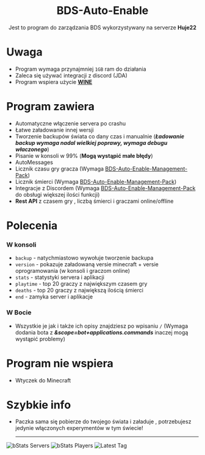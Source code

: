 <div align="center">

# BDS-Auto-Enable

Jest to program do zarządzania BDS wykorzystywany na serverze **Huje22**

</div>

# Uwaga

* Program wymaga przynajmniej `1GB` ram do działania
* Zaleca się używać integracji z discord (JDA)
* Program wspiera użycie [**WINE**](https://github.com/wine-mirror/wine)

# Program zawiera

* Automatyczne włączenie servera po crashu
* Łatwe załadowanie innej wersji
* Tworzenie backupów świata co dany czas i manualnie (___Ładowanie backup wymaga nadal wielkiej poprawy, wymaga debugu właczonego___)
* Pisanie w konsoli w 99% (**Mogą wystąpić małe błędy**)
* AutoMessages
* Licznik czasu gry gracza (Wymaga [BDS-Auto-Enable-Management-Pack](https://github.com/Huje22/BDS-Auto-Enable-Management-Pack))
* Licznik śmierci (Wymaga [BDS-Auto-Enable-Management-Pack](https://github.com/Huje22/BDS-Auto-Enable-Management-Pack))
* Integracje z Discordem
  (Wymaga [BDS-Auto-Enable-Management-Pack](https://github.com/Huje22/BDS-Auto-Enable-Management-Pack) do obsługi większej
  ilości funkcji)
* **Rest API** z czasem gry , liczbą śmierci i graczami online/offline

# Polecenia

### W konsoli

* `backup` - natychmiastowo wywołuje tworzenie backupa
* `version` - pokazuje załadowaną versie minecraft + versie oprogramowania (w konsoli i graczom online)
* `stats` - statystyki servera i aplikacji
* `playtime` - top 20 graczy z największym czasem gry
* `deaths` - top 20 graczy z największą ilością śmierci
* `end` - zamyka server i aplikacje

### W Bocie

* Wszystkie je jak i także ich opisy znajdziesz po wpisaniu `/` (Wymaga dodania bota z
  ___&scope=bot+applications.commands___ inaczej mogą wystąpić problemy)

# Program nie wspiera

* Wtyczek do Minecraft

# Szybkie info

* Paczka sama się pobierze do twojego świata i załaduje , potrzebujesz jedynie włączonych experymentów w tym świecie!

  ----

![bStats Servers](https://img.shields.io/bstats/servers/19727?style=for-the-badge)
![bStats Players](https://img.shields.io/bstats/players/19727?style=for-the-badge)
![Latest Tag](https://img.shields.io/github/v/tag/Huje22/Bds-Auto-Enable?label=LATEST%20TAG&style=for-the-badge) <br>
